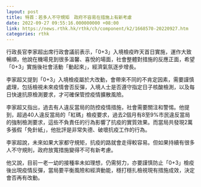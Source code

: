 ```yaml
---
layout: post
title: 特首：若多人不守規矩　政府不容易在措施上有新考慮
date: 2022-09-27 09:55:16.000000000 +08:00
link: https://news.rthk.hk/rthk/ch/component/k2/1668570-20220927.htm
categories: rthk
---
```


行政長官李家超出席行政會議前表示，「0+3」入境檢疫昨天首日實施，運作大致暢順，他說在機場見到很多溫馨、喜悅的場面，社會整體對措施的反應正面，希望「0+3」實施後社會活動「動起來」，經濟氣氛逐步增長。

李家超又提到「0+3」入境檢疫屬於大改動，會帶來不同的不肯定因素，需要謹慎處理，包括檢視未來疫情會否反彈，入境人士是否遵守指定日子核酸檢測，以及每日快速抗原檢測要求，才可確保管控疫情擴散風險。

李家超又指出，過去有人違反當局的防控疫情措施，社會需要關注和警惕。他提到，超過40人違反當局的「紅碼」檢疫要求，過去2個月有8至9%市民違反當局的強制檢測要求，這些不負責任的行為影響了抗疫的實質效果。而當局共發現2萬多張假「免針紙」，他批評是非常失德、破壞抗疫工作的行為。

李家超說，未來如果大家都守規矩，抗疫的路就會走得較容易。但如果持續有很多人不守規則，政府放寬措施變得不可有新考慮。

他又說，目前一老一幼的接種率未如理想，仍需努力，亦要謹慎防止「0+3」檢疫後出現疫情反彈，當局要平衡風險和經濟動能，穩打穩扎檢視現有措施成效，決定會否再有改動。
